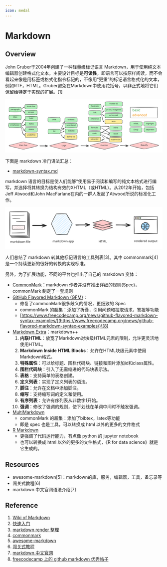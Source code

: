 ```yaml
---
icon: medal
---
```


# Markdown

## Overview

John Gruber于2004年创建了一种轻量级标记语言 Markdown，用于使用纯文本编辑器创建格式化文本。主要设计目标是**可读性**，即语言可以按原样阅读，而不会看起来像是用标签或格式化指令标记的，不像用“更重”的标记语言格式化的文本，例如RTF，HTML。Gruber避免在Markdown中使用花括号，以非正式地将它们保留给特定于实现的扩展。\[1]

<img src="../../.gitbook/assets/md-syntex.excalidraw.svg" alt="" class="gitbook-drawing">

下面是 markdown 冷门语法汇总：

* [markdown-syntax.md](markdown-syntax.md "mention")

markdown 语言的目标是使人们能够“使用易于阅读和编写的纯文本格式进行编写，并选择将其转换为结构有效的XHTML（或HTML）。从2012年开始，包括Jeff Atwood和John MacFarlane在内的一群人发起了Atwood所说的标准化工作。

<img src="../../.gitbook/assets/md-render.excalidraw.svg" alt="markdown render workflow[2]" class="gitbook-drawing">

人们总结了 markdown 转其他标记语言的工具列表\[3]。其中 commonmark\[4] 是一个持续更新的很好的转换的实现标准。

另外，为了扩展功能，不同的平台也推出了自己的 markdown 变体：

* [CommonMark](https://commonmark.org/)：markdown 作者并没有推出详细的规则(Spec)，commonMark 制定了一套规则
* [GitHub Flavored Markdown (GFM)](https://github.github.com/gfm/)：
  * 修复了commonMark很多歧义的情况，更细致的 Spec
  * commonMark 的超集：添加了折叠，引用问题和拉取请求，警报等功能
  * [https://www.freecodecamp.org/news/github-flavored-markdown-syntax-examples/](https://www.freecodecamp.org/news/github-flavored-markdown-syntax-examples/)\[8]
* [Markdown Extra](https://michelf.ca/projects/php-markdown/extra/)：markdown++
  1. **内联HTML**：放宽了Markdown对块级HTML元素的限制，允许更灵活地使用HTML。
  2. **Markdown Inside HTML Blocks**：允许在HTML块级元素中使用Markdown格式。
  3. **特殊属性**：可以给标题、围栏代码块、链接和图片添加id和class属性。
  4. **围栏代码块**：引入了无需缩进的代码块表示法。
  5. **表格**：支持简单的表格创建。
  6. **定义列表**：实现了定义列表的语法。
  7. **脚注**：允许在文档中添加脚注。
  8. **缩写**：支持缩写词的定义和使用。
  9. **有序列表**：允许有序列表从非数字1开始。
  10. **强调**：修改了强调的规则，使下划线在单词中间时不触发强调。
* [MultiMarkdown](https://fletcherpenney.net/multimarkdown/)
  * commonMark 的超集：添加了bibtex，latex等功能
  * 即是 spec 也是工具，可以转换成 html 以外的更多的文件格式
* [R Markdown](https://rmarkdown.rstudio.com/)
  * 更强调了代码运行能力，有点像 python 的 jupyter notebook
  * 也可以转换成 html 以外的更多的文件格式，《R for data science》就是它生成的。

## Resources

* awesome-markdown\[5]：markdown的库，服务，编辑器，工具，备忘录等
* 闯关式教程\[6]
* markdown 中文官网语法介绍\[7]

## Reference

1. [Wiki of Markdown](https://en.wikipedia.org/wiki/Markdown)
2. [快速入门](https://www.markdownguide.org/getting-started/)
3. [markdown render 整理](https://github.com/markdown/markdown.github.com/wiki/Implementations)
4. [commonmark](https://commonmark.org/)
5. [awesome-markdown](https://github.com/mundimark/awesome-markdown)
6. [闯关式教程](https://www.markdowntutorial.com/)
7. [markdown 中文官网](https://markdown.com.cn/)
8. [freecodecamp 上的 github markdown 优秀帖子](https://www.freecodecamp.org/news/github-flavored-markdown-syntax-examples/)

